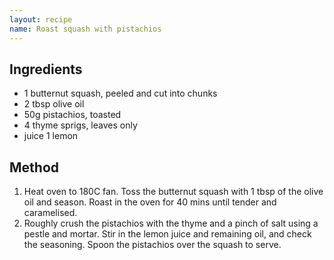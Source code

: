 ```yaml
---
layout: recipe
name: Roast squash with pistachios
---
```


## Ingredients

- 1 butternut squash, peeled and cut into chunks
- 2 tbsp olive oil
- 50g pistachios, toasted
- 4 thyme sprigs, leaves only
- juice 1 lemon

## Method

1. Heat oven to 180C fan. Toss the butternut squash with 1 tbsp of the olive oil and season. Roast in the oven for 40 mins until tender and caramelised.
2. Roughly crush the pistachios with the thyme and a pinch of salt using a pestle and mortar. Stir in the lemon juice and remaining oil, and check the seasoning. Spoon the pistachios over the squash to serve.
